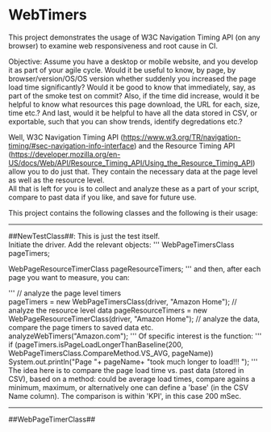 # WebTimers
This project demonstrates the usage of W3C Navigation Timing API (on any browser) to examine web responsiveness and root cause in CI.

Objective:
Assume you have a desktop or mobile website, and you develop it as part of your agile cycle. Would it be useful to know, by page, by browser/version/OS/OS version whether suddenly you increased the page load time significantly?
Would it be good to know that immediately, say, as part of the smoke test on commit?
Also, if the time did increase, would it be helpful to know what resources this page download, the URL for each, size, time etc.?
And last, would it be helpful to have all the data stored in CSV, or exportable, such that you can show trends, identify degredations etc.?


Well, W3C Navigation Timing API (https://www.w3.org/TR/navigation-timing/#sec-navigation-info-interface) and the Resource Timing API (https://developer.mozilla.org/en-US/docs/Web/API/Resource_Timing_API/Using_the_Resource_Timing_API) allow you to do just that. They contain the necessary data at the page level as well as the resource level.</br>
All that is left for you is to collect and analyze these as a part of your script, compare to past data if you like, and save for future use.

This project contains the following classes and the following is their usage:
*************
##NewTestClass##: This is just the test itself. </br>
Initiate the driver. Add the relevant objects:
'''
WebPageTimersClass pageTimers;

WebPageResourceTimerClass pageResourceTimers;
'''
and then, after each page you want to measure, you can:
                
'''
// analyze the page level timers </br>
pageTimers = new WebPageTimersClass(driver, "Amazon Home");
// analyze the resource level data
pageResourceTimers = new WebPageResourceTimerClass(driver, "Amazon Home");
// analyze the data, compare the page timers to saved data etc.
analyzeWebTimers("Amazon.com");
'''
Of specific interest is the function:
'''
       if (pageTimers.isPageLoadLongerThanBaseline(200, WebPageTimersClass.CompareMethod.VS_AVG, pageName))
            System.out.println("Page "+ pageName+ "took much longer to load!!! ");
'''
The idea here is to compare the page load time vs. past data (stored in CSV), based on a method: could be average load times, compare agains a minimum, maximum, or alternatively one can define a 'base' (in the CSV Name column).
The comparison is within 'KPI', in this case 200 mSec.

*************
##WebPageTimerClass##

